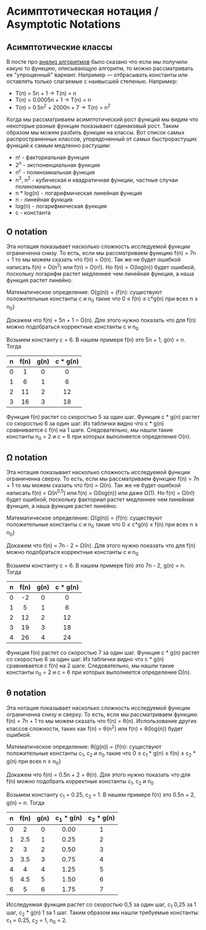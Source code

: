 ﻿# Асимптотическая нотация / Asymptotic Notations
## Асимптотические классы
В посте про [анализ алгоритмов](../AlgorithmAnalysis/AlgorithmAnalysis.md) было сказано что если мы получили какую то функцию, описывающую алгоритм, то можно рассматривать ее "упрощенный" вариант. Например — отбрасывать константы или оставлять только слагаемые с наивысшей степенью. Например:
* T(n) = 5n + 1 -> T(n) = n
* T(n) = 0.0005n + 1 -> T(n) = n
* T(n) = 0.5n<sup>2</sup> + 2000n + 7 -> T(n) = n<sup>2</sup>

Когда мы рассматриваем асимптотический рост функций мы видим что некоторые разные функции показывают одинаковый рост. Таким образом мы можем разбить функции на классы. Вот список самых распространенных классов, упорядоченный от самых быстрорастущих функций к самым медленно растущим:
* n! - факториальная функция
* 2<sup>n</sup> - экспоненциальная функция
* n<sup>c</sup> - полиномиальная функция
* n<sup>3</sup>, n<sup>2</sup> - кубическая и квадратичная функции, частные случаи полиномиальных
* n * log(n) - логарифмическая линейная функция
* n - линейная функция
* log(n) - логарифмическая функция
* с - константа
## O notation
Эта нотация показывает насколько сложность исследуемой функции ограниченна снизу. То есть, если мы рассматриваем функцию f(n) = 7n + 1 то мы можем сказать что f(n) = O(n). Так же не будет ошибкой написать f(n) = O(n<sup>2</sup>) или f(n) = O(n!). Но f(n) = O(log(n)) будет ошибкой, поскольку логарифм растет медленнее чем линейная функция, а наша функция растет линейно.

Математическое определение:
O(g(n)) = {f(n): существуют положительные константы c и n<sub>0</sub> такие что 0 ≤ f(n) ≤ c*g(n) при всех n ≥ n<sub>0</sub>}

Докажем что f(n) = 5n + 1 = O(n). Для этого нужно показать что для f(n) можно подобраться корректные константы с и n<sub>0</sub> 

Возьмем константу c = 6. В нашем примере f(n) это 5n + 1, g(n) = n. Тогда

| n | f(n) | g(n)| c * g(n) |
| :---: | :---: | :---: | :---: |
| 0  | 1  | 0 | 0 |
| 1  | 6  | 1 | 6 |
| 2  | 11  | 2 | 12 |
| 3  | 16  | 3 | 18 |

Функция f(n) растет со скоростью 5 за один шаг. Функция c * g(n) растет со скоростью 6 за один шаг. Из таблички видно что c * g(n) сравнивается с f(n) на 1 шаге. Следовательно, мы нашли такие константы n<sub>0</sub> = 2 и c = 6 при которых выполняется определение O(n).

## Ω notation
Эта нотация показывает насколько сложность исследуемой функции ограниченна сверху. То есть, если мы рассматриваем функцию f(n) = 7n + 1 то мы можем сказать что f(n) = Ω(n). Так же не будет ошибкой написать f(n) = Ω(n<sup>0,5</sup>) или f(n) = Ω(log(n)) или даже Ω(1). Но f(n) = Ω(n!) будет ошибкой, поскольку факториал растет медленнее чем линейная функция, а наша функция растет линейно.

Математическое определение:
Ω(g(n)) = {f(n): существуют положительные константы c и n<sub>0</sub> такие что 0 ≤ c*g(n) ≤ f(n) при всех n ≥ n<sub>0</sub>}

Докажем что f(n) = 7n - 2 = Ω(n). Для этого нужно показать что для f(n) можно подобраться корректные константы с и n<sub>0</sub>

Возьмем константу c = 6. В нашем примере f(n) это 7n - 2, g(n) = n. Тогда

| n | f(n) | g(n)| c * g(n) |
| :---: | :---: | :---: | :---: |
| 0 | -2 | 0 | 0 |
| 1 | 5 | 1 | 6 |
| 2 | 12 | 2 | 12 |
| 3 | 19 | 3 | 18 |
| 4 | 26 | 4 | 24 |

Функция f(n) растет со скоростью 7 за один шаг. Функция c * g(n) растет со скоростью 6 за один шаг. Из таблички видно что c * g(n) сравнивается с f(n) на 2 шаге. Следовательно, мы нашли такие константы n<sub>0</sub> = 2 и c = 6 при которых выполняется определение Ω(n).

## θ notation
Эта нотация показывает насколько сложность исследуемой функции ограниченна снизу и сверху. То есть, если мы рассматриваем функцию f(n) = 7n + 1 то мы можем сказать что f(n) = θ(n). Использование других классов сложности, таких как f(n) = θ(n<sup>2</sup>) или f(n) = θ(log(n)) будет ошибкой.

Математическое определение:
θ(g(n)) = {f(n): существуют положительные константы c<sub>1</sub>, с<sub>2</sub> и n<sub>0</sub> такие что
0 ≤ c<sub>1</sub> * g(n) ≤ f(n) ≤ с<sub>2</sub> * g(n) при всех n ≥ n<sub>0</sub>}

Докажем что f(n) = 0.5n + 2 = θ(n). Для этого нужно показать что для f(n) можно подобрать корректные константы  c<sub>1</sub>, c<sub>2</sub> и n<sub>0</sub>

Возьмем константу c<sub>1</sub> = 0.25, c<sub>2</sub> = 1. В нашем примере f(n) это 0.5n + 2, g(n) = n. Тогда

| n | f(n) | g(n)| c<sub>1</sub> * g(n) | c<sub>2</sub> * g(n) |
| :---: | :---: | :---: | :---: | :---: |
| 0 | 2   | 0 | 0.00 | 1 |
| 1 | 2.5 | 1 | 0.25 | 2 |
| 2 | 3   | 2 | 0.50 | 3 |
| 3 | 3.5 | 3 | 0.75 | 4 |
| 4 | 4   | 4 | 1.25 | 5 |
| 5 | 4.5 | 5 | 1.50 | 6 |
| 6 | 5   | 6 | 1.75 | 7 |

Исследуемая функция растет со скоростью 0,5 за один шаг, c<sub>1</sub> 0,25 за 1 шаг, c<sub>2</sub> * g(n) 1 за 1 шаг. Таким образом мы нашли требуемые константы:  c<sub>1</sub> = 0.25, c<sub>2</sub> = 1, n<sub>0</sub> = 2.
